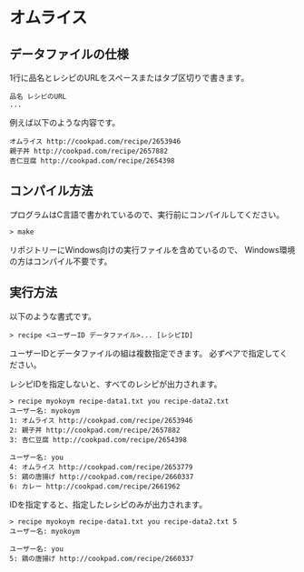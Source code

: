 # オムライス

## データファイルの仕様

1行に品名とレシピのURLをスペースまたはタブ区切りで書きます。

    品名 レシピのURL
    ...

例えば以下のような内容です。

    オムライス http://cookpad.com/recipe/2653946
    親子丼 http://cookpad.com/recipe/2657882
    杏仁豆腐 http://cookpad.com/recipe/2654398

## コンパイル方法

プログラムはC言語で書かれているので、実行前にコンパイルしてください。

    > make

リポジトリーにWindows向けの実行ファイルを含めているので、
Windows環境の方はコンパイル不要です。

## 実行方法

以下のような書式です。

    > recipe <ユーザーID データファイル>... [レシピID]

ユーザーIDとデータファイルの組は複数指定できます。
必ずペアで指定してください。

レシピIDを指定しないと、すべてのレシピが出力されます。

    > recipe myokoym recipe-data1.txt you recipe-data2.txt
    ユーザー名: myokoym
    1: オムライス http://cookpad.com/recipe/2653946
    2: 親子丼 http://cookpad.com/recipe/2657882
    3: 杏仁豆腐 http://cookpad.com/recipe/2654398

    ユーザー名: you
    4: オムライス http://cookpad.com/recipe/2653779
    5: 鶏の唐揚げ http://cookpad.com/recipe/2660337
    6: カレー http://cookpad.com/recipe/2661962

IDを指定すると、指定したレシピのみが出力されます。

    > recipe myokoym recipe-data1.txt you recipe-data2.txt 5
    ユーザー名: myokoym

    ユーザー名: you
    5: 鶏の唐揚げ http://cookpad.com/recipe/2660337

